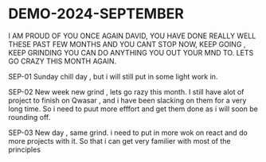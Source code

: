 # DEMO-2024-SEPTEMBER
I AM PROUD OF YOU ONCE AGAIN DAVID, YOU HAVE DONE REALLY WELL THESE PAST FEW MONTHS AND YOU CANT STOP NOW, KEEP GOING , KEEP GRINDING YOU CAN DO ANYTHING YOU OUT YOUR MND TO.
LETS GO CRAZY THIS MONTH AGAIN.

SEP-01
Sunday chill day , but i will still put in some light work in.

SEP-02
New week new grind , lets go razy this month.
I still have alot of project to finish on Qwasar , and i have been slacking on them for a very long time.
So i need to puut more efffort and get them done as i will soon be rounding off.

SEP-03
New day , same grind.
i need to put in more wok on react and do more projects with it.
So that i can get very familier with most of the principles
